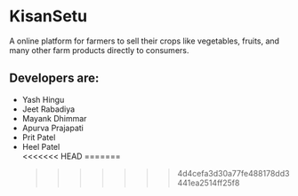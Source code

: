# KisanSetu

A online platform for farmers to sell their crops like vegetables, fruits, and many other farm products directly to consumers. 

<h2>Developers are:</h2>
<ul>
    <li>Yash Hingu</li>
    <li>Jeet Rabadiya</li>
    <li>Mayank Dhimmar</li>
    <li>Apurva Prajapati</li>
    <li>Prit Patel</li>
    <li>Heel Patel</li>
<<<<<<< HEAD
=======


>>>>>>> 4d4cefa3d30a77fe488178dd3441ea2514ff25f8
</ul>
